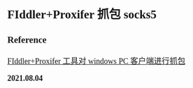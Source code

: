 <font size=4 face='楷体'>

## FIddler+Proxifer 抓包 socks5

### Reference

[FIddler+Proxifer 工具对 windows PC 客户端进行抓包](https://www.cnblogs.com/wayneliu007/p/10281857.html)

**2021.08.04**
